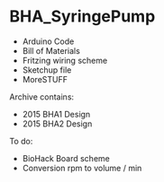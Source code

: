 # BHA_SyringePump

* Arduino Code
* Bill of Materials
* Fritzing wiring scheme
* Sketchup file
* MoreSTUFF

Archive contains:

* 2015 BHA1 Design
* 2015 BHA2 Design

To do:

* BioHack Board scheme
* Conversion rpm to volume / min
